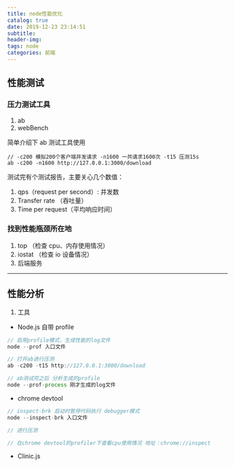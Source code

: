```yaml
---
title: node性能优化
catalog: true
date: 2019-12-23 23:14:51
subtitle:
header-img:
tags: node
categories: 前端
---
```


## 性能测试

### 压力测试工具

1. ab
2. webBench

简单介绍下 ab 测试工具使用

```shell
// -c200 模拟200个客户端并发请求 -n1600 一共请求1600次 -t15 压测15s
ab -c200 -n1600 http://127.0.0.1:3000/download
```

测试完有个测试报告，主要关心几个数值：

1. qps（request per second）: 并发数
2. Transfer rate （吞吐量）
3. Time per request（平均响应时间）

### 找到性能瓶颈所在地

1. top （检查 cpu、内存使用情况）
2. iostat （检查 io 设备情况）
3. 后端服务

---

## 性能分析

1. 工具

- Node.js 自带 profile

```js
// 启用profile模式，生成性能的log文件
node --prof 入口文件

// 打开ab进行压测
ab -c200 -t15 http://127.0.0.1:3000/download

// ab测试完之后 分析生成的profile
node --prof-process 刚才生成的log文件
```

- chrome devtool

```js
// inspect-brk 启动时暂停代码执行 debugger模式
node --inspect-brk 入口文件

// 进行压测

// 在chrome devtool的profiler下查看cpu使用情况 地址：chrome://inspect

```

- Clinic.js
